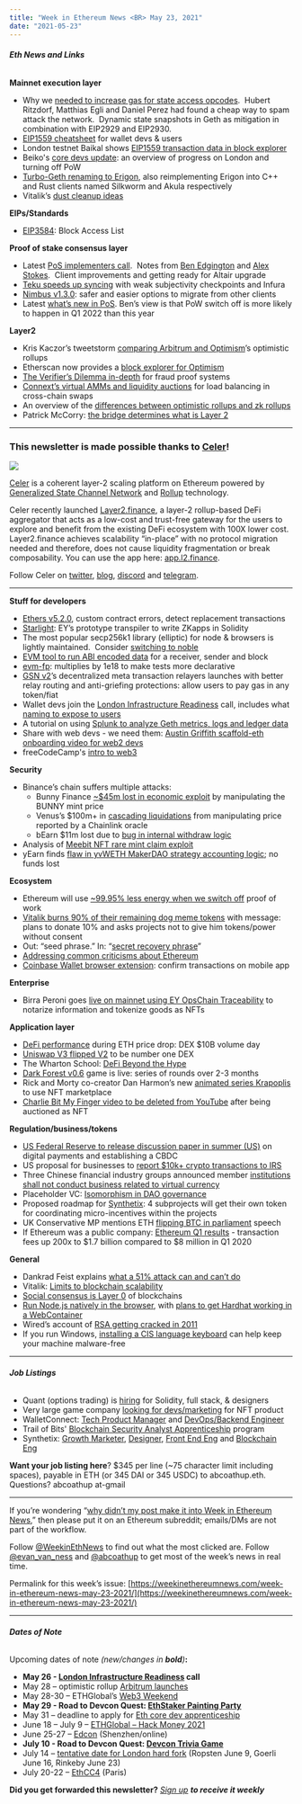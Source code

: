 ```yaml
---
title: "Week in Ethereum News <BR> May 23, 2021"
date: "2021-05-23"
---
```


###### **Eth News and Links**

**Mainnet execution layer**

- Why we [needed to increase gas for state access opcodes](https://blog.ethereum.org/2021/05/18/eth_state_problems/).  Hubert Ritzdorf, Matthias Egli and Daniel Perez had found a cheap way to spam attack the network.  Dynamic state snapshots in Geth as mitigation in combination with EIP2929 and EIP2930.
- [EIP1559 cheatsheet](https://hackmd.io/@q8X_WM2nTfu6nuvAzqXiTQ/1559-wallets) for wallet devs & users
- London testnet Baikal shows [EIP1559 transaction data in block explorer](https://twitter.com/timbeiko/status/1395416223395975169)
- Beiko's [core devs update](https://hackmd.io/@timbeiko/acd/https%3A%2F%2Fhackmd.io%2F%40timbeiko%2Facd-update-003): an overview of progress on London and turning off PoW
- [Turbo-Geth renaming to Erigon](https://twitter.com/ErigonEth/status/1394273529613389825), also reimplementing Erigon into C++ and Rust clients named Silkworm and Akula respectively
- Vitalik’s [dust cleanup ideas](https://ethereum-magicians.org/t/some-medium-term-dust-cleanup-ideas/6287)

**EIPs/Standards**

- [EIP3584](https://eips.ethereum.org/EIPS/eip-3584): Block Access List

**Proof of stake consensus layer**

- Latest [PoS implementers call](https://youtu.be/A1L7wLYAqnM?t=145).  Notes from [Ben Edgington](https://hackmd.io/@benjaminion/r1-aSk4tu) and [Alex Stokes](https://twitter.com/ralexstokes/status/1395419727875379200).  Client improvements and getting ready for Altair upgrade 
- [Teku speeds up syncing](https://consensys.net/blog/teku/teku-and-infura-team-up-to-make-the-fastest-ethereum-2-0-client-sync) with weak subjectivity checkpoints and Infura
- [Nimbus v1.3.0](https://github.com/status-im/nimbus-eth2/releases/tag/v1.3.0): safer and easier options to migrate from other clients
- Latest [what’s new in PoS](https://hackmd.io/@benjaminion/eth2_news/https%3A%2F%2Fhackmd.io%2F%40benjaminion%2Fwnie2_210522). Ben’s view is that PoW switch off is more likely to happen in Q1 2022 than this year

**Layer2**

- Kris Kaczor’s tweetstorm [comparing Arbitrum and Optimism](https://twitter.com/krzKaczor/status/1395812308451004419)’s optimistic rollups
- Etherscan now provides a [block explorer for Optimism](https://optimismpbc.medium.com/integrating-etherscan-24a3811a765c)
- [The Verifier’s Dilemma in-depth](https://medium.com/onther-tech/optimistic-rollup-is-not-secure-enough-than-you-think-cb23e6e6f11c) for fraud proof systems
- [Connext’s virtual AMMs and liquidity auctions](https://medium.com/connext/solving-the-liquidity-problem-88bde201501) for load balancing in cross-chain swaps
- An overview of the [differences between optimistic rollups and zk rollups](https://insights.deribit.com/market-research/making-sense-of-rollups-part-one-optimistic-vs-zero-knowledge/)
- Patrick McCorry: [the bridge determines what is Layer 2](https://stonecoldpat.medium.com/a-note-on-bridges-layer-2-protocols-b01f8fc22324)

* * *

### **This newsletter is made possible thanks to [Celer](https://www.celer.network/)!**

![](https://weekinethereumnews.com/wp-content/uploads/2020/11/Screenshot-from-2020-11-22-15-36-32.png)

[Celer](http://celer.network/) is a coherent layer-2 scaling platform on Ethereum powered by [Generalized State Channel Network](https://www.celer.network/docs/celercore/index.html) and [Rollup](https://medium.com/celer-network/adding-hybrid-pos-rollup-sidechain-to-celers-coherent-layer-2-platform-d1d3067fe593) technology. 

Celer recently launched [Layer2.finance](https://layer2.finance/), a layer-2 rollup-based DeFi aggregator that acts as a low-cost and trust-free gateway for the users to explore and benefit from the existing DeFi ecosystem with 100X lower cost. Layer2.finance achieves scalability “in-place” with no protocol migration needed and therefore, does not cause liquidity fragmentation or break composability. You can use the app here: [app.l2.finance](http://app.l2.finance). 

Follow Celer on [twitter](https://twitter.com/CelerNetwork), [blog](https://blog.celer.network/), [discord](https://discord.com/invite/Trhab5w) and [telegram](https://t.me/celernetwork).

* * *

**Stuff for developers**

- [Ethers v5.2.0](https://blog.ricmoo.com/highlights-ethers-js-may-2021-2826e858277d), custom contract errors, detect replacement transactions
- [Starlight](https://github.com/EYBlockchain/starlight): EY’s prototype transpiler to write ZKapps in Solidity
- The most popular secp256k1 library (elliptic) for node & browsers is lightly maintained.  Consider [switching to noble](https://twitter.com/paulmillr/status/1393193702542254081)
- [EVM tool to run ABI encoded data](https://github.com/fxfactorial/run-evm-code) for a receiver, sender and block
- [evm-fp](https://github.com/paulrberg/evm-fp): multiplies by 1e18 to make tests more declarative
- [GSN v2](https://blog.opengsn.org/whats-technically-new-in-gsn-v2-68ab9ad0cc1)’s decentralized meta transaction relayers launches with better relay routing and anti-griefing protections: allow users to pay gas in any token/fiat
- Wallet devs join the [London Infrastructure Readiness](https://github.com/ethereum/pm/issues/323) call, includes what [naming to expose to users](https://twitter.com/timbeiko/status/1395478940186071040)
- A tutorial on using [Splunk to analyze Geth metrics, logs and ledger data](https://medium.com/splunk-dlt/geth-hosting-with-splunk-62045c615ab4)
- Share with web devs - we need them: [Austin Griffith scaffold-eth onboarding video for web2 devs](https://twitter.com/austingriffith/status/1394656757721403400)
- freeCodeCamp's [intro to web3](https://www.freecodecamp.org/news/what-is-web3/)

**Security**

- Binance’s chain suffers multiple attacks: 
    - Bunny Finance [~$45m lost in economic exploit](https://twitter.com/FrankResearcher/status/1395196961108774915) by manipulating the BUNNY mint price
    - Venus’s $100m+ in [cascading liquidations](https://twitter.com/FrankResearcher/status/1394900186435096578) from manipulating price reported by a Chainlink oracle
    - bEarn $11m lost due to [bug in internal withdraw logic](https://peckshield.medium.com/bearn-fi-incident-inconsistent-asset-denomination-between-vault-strategy-9b24b68ab1c0)
- Analysis of [Meebit NFT rare mint claim exploit](https://iphelix.medium.com/meebit-nft-exploit-analysis-c9417b804f89)
- yEarn finds [flaw in yvWETH MakerDAO strategy accounting logic](https://github.com/yearn/yearn-security/blob/master/disclosures/2021-05-20.md); no funds lost

**Ecosystem**

- Ethereum will use [~99.95% less energy when we switch off](https://blog.ethereum.org/2021/05/18/country-power-no-more/) proof of work
- [Vitalik burns 90% of their remaining dog meme tokens](https://etherscan.io/tx/0x7a69f558bdc4aaf1e6bab9473c84cb2fddbd1e419c44d5c22eb88bedeb09657c) with message: plans to donate 10% and asks projects not to give him tokens/power without consent
- Out: “seed phrase.” In: “[secret recovery phrase](https://twitter.com/pedrouid/status/1393974705162440705)”
- [Addressing common criticisms about Ethereum](https://www.reddit.com/r/ethereum/comments/najp2c/addressing_common_criticisms_about_ethereum/)
- [Coinbase Wallet browser extension](https://blog.coinbase.com/coinbase-wallet-introduces-new-browser-extension-dd067403b86): confirm transactions on mobile app

**Enterprise**

- Birra Peroni goes [live on mainnet using EY OpsChain Traceability](https://www.ey.com/en_gl/news/2021/05/birra-peroni-is-the-first-industrial-organization-to-mint-unique-non-fungible-tokens-using-ey-opschain-traceability) to notarize information and tokenize goods as NFTs

**Application layer**

- [DeFi performance](https://twitter.com/jack_clancy93/status/1395399566644682757) during ETH price drop: DEX $10B volume day
- [Uniswap V3 flipped V2](https://twitter.com/RyanWatkins_/status/1395775319936806914) to be number one DEX
- The Wharton School: [DeFi Beyond the Hype](https://wifpr.wharton.upenn.edu/wp-content/uploads/2021/05/DeFi-Beyond-the-Hype.pdf)
- [Dark Forest v0.6](https://blog.zkga.me/announcing-v6) game is live: series of rounds over 2-3 months
- Rick and Morty co-creator Dan Harmon’s new [animated series Krapoplis](https://www.hollywoodreporter.com/tv/tv-news/dan-harmon-blockchain-nft-crypto-series-fox-1234954403) to use NFT marketplace
- [Charlie Bit My Finger video to be deleted from YouTube](https://medium.com/originprotocol/charlie-bit-my-finger-makes-internet-history-again-1e4a3c54db65) after being auctioned as NFT

**Regulation/business/tokens**

- [US Federal Reserve to release discussion paper in summer (US)](https://www.federalreserve.gov/newsevents/pressreleases/other20210520b.htm) on digital payments and establishing a CBDC
- US proposal for businesses to [report $10k+ crypto transactions to IRS](https://www.cnbc.com/2021/05/20/us-treasury-calls-for-stricter-cryptocurrency-compliance-with-irs.html)
- Three Chinese financial industry groups announced member [institutions shall not conduct business related to virtual currency](https://www.forbes.com/sites/jonathanponciano/2021/05/18/china-bans-banks-from-crypto-business-saying-speculative-trading-seriously-infringing-on-financial-order/?sh=160a9d277898)
- Placeholder VC: [Isomorphism in DAO governance](https://www.placeholder.vc/blog/2021/5/20/isomorphism-in-dao-governance)
- Proposed roadmap for [Synthetix](https://blog.synthetix.io/a-little-dash-of-hopium/): 4 subprojects will get their own token for coordinating micro-incentives within the projects 
- UK Conservative MP mentions ETH [flipping BTC in parliament](https://twitter.com/TomTugendhat/status/1395472853991051265) speech
- If Ethereum was a public company: [Ethereum Q1 results](https://draecomino.substack.com/p/ethereum-q1-2021-results) - transaction fees up 200x to $1.7 billion compared to $8 million in Q1 2020

**General**

- Dankrad Feist explains [what a 51% attack can and can’t do](https://dankradfeist.de/ethereum/2021/05/20/what-everyone-gets-wrong-about-51percent-attacks.html)
- Vitalik: [Limits to blockchain scalability](https://vitalik.ca/general/2021/05/23/scaling.html)
- [Social consensus is Layer 0](https://www.buildblockchain.tech/blog/code-law-and-the-nature-of-consensus) of blockchains
- [Run Node.js natively in the browser](https://blog.stackblitz.com/posts/introducing-webcontainers/), with [plans to get Hardhat working in a WebContainer](https://twitter.com/ericsimons40/status/1395905320564629508)
- Wired’s account of [RSA getting cracked in 2011](https://www.wired.com/story/the-full-story-of-the-stunning-rsa-hack-can-finally-be-told/)
- If you run Windows, [installing a CIS language keyboard](https://krebsonsecurity.com/2021/05/try-this-one-weird-trick-russian-hackers-hate/) can help keep your machine malware-free

* * *

###### **Job Listings**

- Quant (options trading) is [hiring](https://jobs.lever.co/QuantLabs) for Solidity, full stack, & designers
- Very large game company [looking for devs/marketing](https://twitter.com/finestonematt/status/1395051881844592641) for NFT product
- WalletConnect: [Tech Product Manager](https://angel.co/company/walletconnect/jobs/1384299-technical-product-manager) and [DevOps/Backend Engineer](https://angel.co/company/walletconnect/jobs/1384334-devops-backend-engineer)
- Trail of Bits' [Blockchain Security Analyst Apprenticeship](https://jobs.lever.co/trailofbits/b2d6ce87-6b01-462f-965a-597a273ce26f) program
- Synthetix: [Growth Marketer](https://jobs.defialliance.co/companies/synthetix/jobs/4454460-growth-marketer), [Designer](https://jobs.defialliance.co/companies/synthetix/jobs/4538964-senior-designer), [Front End Eng](https://jobs.defialliance.co/companies/synthetix/jobs/4136036-front-end-engineer) and [Blockchain Eng](https://jobs.defialliance.co/companies/synthetix/jobs/4136037-senior-blockchain-engineer)

**Want your job listing here**? $345 per line (~75 character limit including spaces), payable in ETH (or 345 DAI or 345 USDC) to abcoathup.eth. Questions? abcoathup at-gmail

* * *

If you’re wondering “[why didn’t my post make it into Week in Ethereum News](https://www.evanvanness.com/post/179914035841/why-didnt-my-post-make-the-newsletter),” then please put it on an Ethereum subreddit; emails/DMs are not part of the workflow.

Follow [@WeekinEthNews](https://twitter.com/WeekInEthNews) to find out what the most clicked are. Follow [@evan\_van\_ness](https://twitter.com/evan_van_ness) and [@abcoathup](https://twitter.com/abcoathup) to get most of the week’s news in real time.

Permalink for this week’s issue: [https://weekinethereumnews.com/week-in-ethereum-news-may-23-2021/](https://weekinethereumnews.com/week-in-ethereum-news-may-23-2021/)

* * *

###### **Dates of Note**

Upcoming dates of note _(new/changes in **bold**)_**:**

- **May 26 - [London Infrastructure Readiness](https://github.com/ethereum/pm/issues/323) call**
- May 28 – optimistic rollup [Arbitrum launches](https://medium.com/offchainlabs/wen-arbitrum-634969c14713)
- May 28-30 – ETHGlobal’s [Web3 Weekend](https://web3.ethglobal.co/)
- **May 29 - Road to Devcon Quest: [EthStaker Painting Party](https://ethstaker.cc/road-to-devcon/)**
- May 31 – deadline to apply for [Eth core dev apprenticeship](https://blog.ethereum.org/2021/05/13/core-dev-apprenticeship/)
- June 18 – July 9 – [ETHGlobal – Hack Money 2021](https://hackmoney.ethglobal.co/)
- June 25-27 – [Edcon](https://www.edcon.io/) (Shenzhen/online)
- **July 10 - Road to Devcon Quest: [Devcon Trivia Game](https://ethstaker.cc/road-to-devcon/)**
- July 14 – [tentative date for London hard fork](https://docs.google.com/spreadsheets/d/1Y3yyTqeqRO1O2UFVkNkHK_V5oRulZd6y-JJbSnKYrb4/edit#gid=0) (Ropsten June 9, Goerli June 16, Rinkeby June 23)
- July 20-22 – [EthCC4](https://ethcc.io/) (Paris)

**Did you get forwarded this newsletter?** _[Sign up](https://weekinethereum.substack.com/subscribe#about) **to receive it weekly**_
